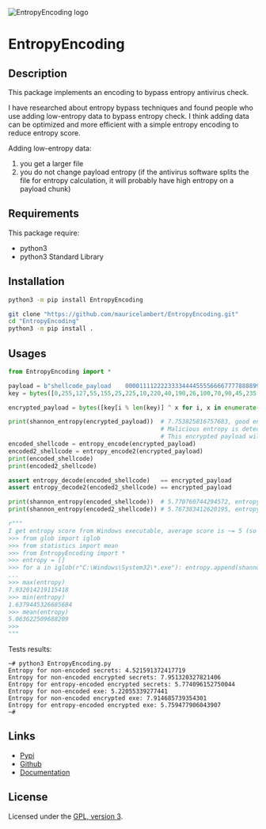 ![EntropyEncoding logo](https://mauricelambert.github.io/info/python/security/EntropyEncoding.gif "EntropyEncoding logo")

# EntropyEncoding

## Description

This package implements an encoding to bypass entropy antivirus check.

I have researched about entropy bypass techniques and found people who use adding low-entropy data to bypass entropy check. I think adding data can be optimized and more efficient with a simple entropy encoding to reduce entropy score.

Adding low-entropy data:
 1. you get a larger file
 2. you do not change payload entropy (if the antivirus software splits the file for entropy calculation, it will probably have high entropy on a payload chunk)

## Requirements

This package require:
 - python3
 - python3 Standard Library

## Installation

```bash
python3 -m pip install EntropyEncoding
```

```bash
git clone "https://github.com/mauricelambert/EntropyEncoding.git"
cd "EntropyEncoding"
python3 -m pip install .
```

## Usages

```python
from EntropyEncoding import *

payload = b"shellcode_payload    0000111122223333444455556666777788889999AAAABBBBCCCCDDDDEEEEFFFF" * 120
key = bytes([0,255,127,55,155,25,225,10,220,40,190,26,100,70,90,45,235,32,64,128,215,28,46,158,123,13,8,5,168,191,69])

encrypted_payload = bytes([key[i % len(key)] ^ x for i, x in enumerate(payload)])

print(shannon_entropy(encrypted_payload))  # 7.753825816757683, good encryption or compression have an entropy score > 7.9 and < 8
                                           # Malicious entropy is detected by antivirus software when entropy score is greater than ~= 7.2
                                           # This encrypted payload will be detected as malicious entropy by antivirus software
encoded_shellcode = entropy_encode(encrypted_payload)
encoded2_shellcode = entropy_encode2(encrypted_payload)
print(encoded_shellcode)
print(encoded2_shellcode)

assert entropy_decode(encoded_shellcode)   == encrypted_payload
assert entropy_decode2(encoded2_shellcode) == encrypted_payload

print(shannon_entropy(encoded_shellcode))  # 5.770760744294572, entropy score is smaller than 7.2, antivirus software will not detect this payload with entropy checks
print(shannon_entropy(encoded2_shellcode)) # 5.767383412620195, entropy score is smaller than 7.2, antivirus software will not detect this payload with entropy checks

r"""
I get entropy score from Windows executable, average score is ~= 5 (so 5.7 can be a legitimate entropy score):
>>> from glob import iglob
>>> from statistics import mean
>>> from EntropyEncoding import *
>>> entropy = []
>>> for a in iglob(r"C:\Windows\System32\*.exe"): entropy.append(shannon_entropy(open(a, "rb").read()))
...
>>> max(entropy)
7.932014219115418
>>> min(entropy)
1.6379445326685684
>>> mean(entropy)
5.063622509688209
>>>
"""
```

Tests results:

```
~# python3 EntropyEncoding.py
Entropy for non-encoded secrets: 4.521591372417719
Entropy for non-encoded encrypted secrets: 7.951320327821406
Entropy for entropy-encoded encrypted secrets: 5.774096152750044
Entropy for non-encoded exe: 5.22055339277441
Entropy for non-encoded encrypted exe: 7.914685739354301
Entropy for entropy-encoded encrypted exe: 5.759477906043907
~# 
```

## Links

 - [Pypi](https://pypi.org/project/EntropyEncoding)
 - [Github](https://github.com/mauricelambert/EntropyEncoding)
 - [Documentation](https://mauricelambert.github.io/info/python/security/EntropyEncoding.html)

## License

Licensed under the [GPL, version 3](https://www.gnu.org/licenses/).
